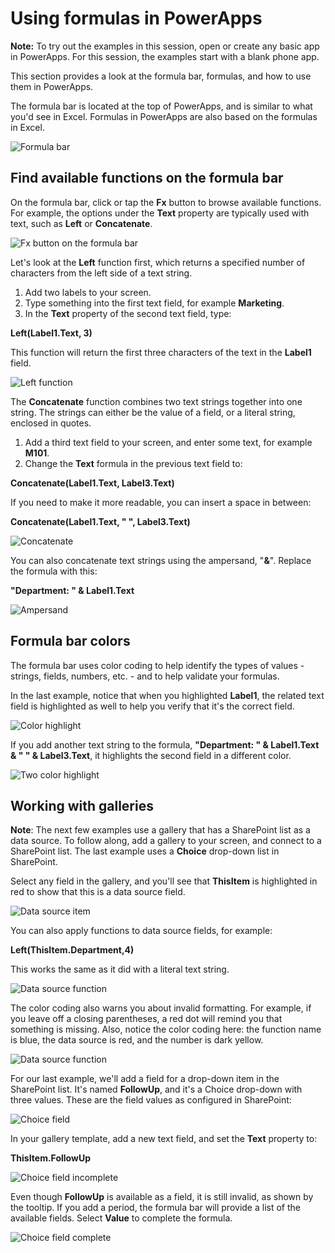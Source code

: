 <properties
   pageTitle="Understand the basics of formulas | Microsoft PowerApps"
   description="Formulas are the key to making PowerApps work"
   services=""
   suite="powerapps"
   documentationCenter="na"
   authors="v-subohe"
   manager="anneta"
   editor=""
   tags=""
   featuredVideoId=123
   courseDuration=/>

<tags
   ms.service="powerapps"
   ms.devlang="na"
   ms.topic="get-started-article"
   ms.tgt_pltfrm="na"
   ms.workload="na"
   ms.date="06/28/2017"
   ms.author="v-subohe"/>

# Using formulas in PowerApps

**Note:** To try out the examples in this session, open or create any basic app in PowerApps. For this session, the examples start with a blank phone app.

This section provides a look at the formula bar, formulas, and how to use them in PowerApps.

The formula bar is located at the top of PowerApps, and is similar to what you'd see in Excel. Formulas in PowerApps are also based on the formulas in Excel.

![Formula bar](./media/learning-understand-basics-formulas/formula-bar1.png)

## Find available functions on the formula bar
On the formula bar, click or tap the **Fx** button to browse available functions. For example, the options under the **Text** property are typically used with text, such as **Left** or **Concatenate**.

![Fx button on the formula bar](./media/learning-understand-basics-formulas/formula-fx-button.png)

Let's look at the **Left** function first, which returns a specified number of characters from the left side of a text string.

1. Add two labels to your screen.
1. Type something into the first text field, for example **Marketing**.
1. In the **Text** property of the second text field, type:

**Left(Label1.Text, 3)**

This function will return the first three characters of the text in the **Label1** field. 

![Left function](./media/learning-understand-basics-formulas/left-function.png) 

The **Concatenate** function combines two text strings together into one string. The strings can either be the value of a field, or a literal string, enclosed in quotes.

1. Add a third text field to your screen, and enter some text, for example **M101**.
1. Change the **Text** formula in the previous text field to:

**Concatenate(Label1.Text, Label3.Text)**

If you need to make it more readable, you can insert a space in between:

**Concatenate(Label1.Text, " ", Label3.Text)**

![Concatenate](./media/learning-understand-basics-formulas/concatenate.png) 

You can also concatenate text strings using the ampersand, "**&**". Replace the formula with this:

**"Department: " & Label1.Text**

![Ampersand](./media/learning-understand-basics-formulas/concatenate-2.png)

## Formula bar colors

The formula bar uses color coding to help identify the types of values - strings, fields, numbers, etc. - and to help validate your formulas.

In the last example, notice that when you highlighted **Label1**, the related text field is highlighted as well to help you verify that it's the correct field. 

![Color highlight](./media/learning-understand-basics-formulas/highlight-1.png)

If you add another text string to the formula, **"Department: " & Label1.Text & " " & Label3.Text**, it highlights the second field in a different color.

![Two color highlight](./media/learning-understand-basics-formulas/highlight-2.png)

## Working with galleries

**Note**: The next few examples use a gallery that has a SharePoint list as a data source. To follow along, add a gallery to your screen, and connect to a SharePoint list. The last example uses a **Choice** drop-down list in SharePoint. 

Select any field in the gallery, and you'll see that **ThisItem** is highlighted in red to show that this is a data source field.

![Data source item](./media/learning-understand-basics-formulas/data-source-item.png)

You can also apply functions to data source fields, for example:

**Left(ThisItem.Department,4)**

This works the same as it did with a literal text string.   

![Data source function](./media/learning-understand-basics-formulas/data-source-function.png)

The color coding also warns you about invalid formatting. For example, if you leave off a closing parentheses, a red dot will remind you that something is missing. Also, notice the color coding here: the function name is blue, the data source is red, and the number is dark yellow.

![Data source function](./media/learning-understand-basics-formulas/missing-paren.png)

For our last example, we'll add a field for a drop-down item in the SharePoint list. It's named **FollowUp**, and it's a Choice drop-down with three values. These are the field values as configured in SharePoint:

![Choice field](./media/learning-understand-basics-formulas/sharepoint-list.png)

In your gallery template, add a new text field, and set the **Text** property to:

**ThisItem.FollowUp**

![Choice field incomplete](./media/learning-understand-basics-formulas/choice-field-incomplete.png)

Even though **FollowUp** is available as a field, it is still invalid, as shown by the tooltip. If you add a period, the formula bar will provide a list of the available fields. Select **Value** to complete the formula.

![Choice field complete](./media/learning-understand-basics-formulas/choice-field-complete.png)

